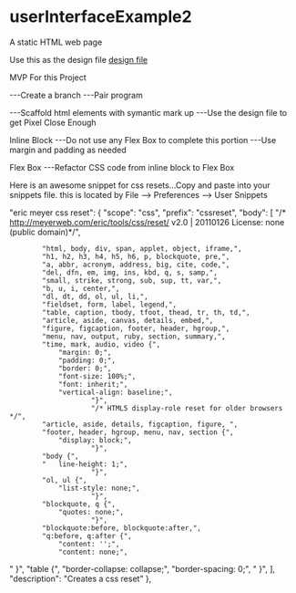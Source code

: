# userInterfaceExample2
A static HTML web page


Use this as the design file [design file](designFiles/avanteOpticsDesignFile.png)

MVP For this Project

---Create a branch
---Pair program

---Scaffold html elements with symantic mark up
---Use the design file to get Pixel Close Enough


Inline Block 
---Do not use any Flex Box to complete this portion
---Use margin and padding as needed

Flex Box
---Refactor CSS code from inline block to Flex Box

Here is an awesome snippet for css resets...Copy and paste into your snippets file. this is located by File --> Preferences --> User Snippets

"eric meyer css reset": {
		"scope": "css",
		"prefix": "cssreset",
		"body": [
			"/* http://meyerweb.com/eric/tools/css/reset/ v2.0 | 20110126 License: none (public domain)*/",

			"html, body, div, span, applet, object, iframe,",
			"h1, h2, h3, h4, h5, h6, p, blockquote, pre,",
			"a, abbr, acronym, address, big, cite, code,",
			"del, dfn, em, img, ins, kbd, q, s, samp,",
			"small, strike, strong, sub, sup, tt, var,",
			"b, u, i, center,",
			"dl, dt, dd, ol, ul, li,",
			"fieldset, form, label, legend,",
			"table, caption, tbody, tfoot, thead, tr, th, td,",
			"article, aside, canvas, details, embed,",
			"figure, figcaption, footer, header, hgroup,",
			"menu, nav, output, ruby, section, summary,",
			"time, mark, audio, video {",
				"margin: 0;",
				"padding: 0;",
				"border: 0;",
				"font-size: 100%;",
				"font: inherit;",
				"vertical-align: baseline;",
						"}",
						"/* HTML5 display-role reset for older browsers */",
			"article, aside, details, figcaption, figure, ",
			"footer, header, hgroup, menu, nav, section {",
				"display: block;",
						"}",
			"body {",
			"	line-height: 1;",
						"}",
			"ol, ul {",
				"list-style: none;",
						"}",
			"blockquote, q {",
				"quotes: none;",
						"}",
			"blockquote:before, blockquote:after,",
			"q:before, q:after {",
				"content: '';",
				"content: none;",
"						}",
			"table {",
				"border-collapse: collapse;",
				"border-spacing: 0;",
					"	}",
		],
		"description": "Creates a css reset"
	},